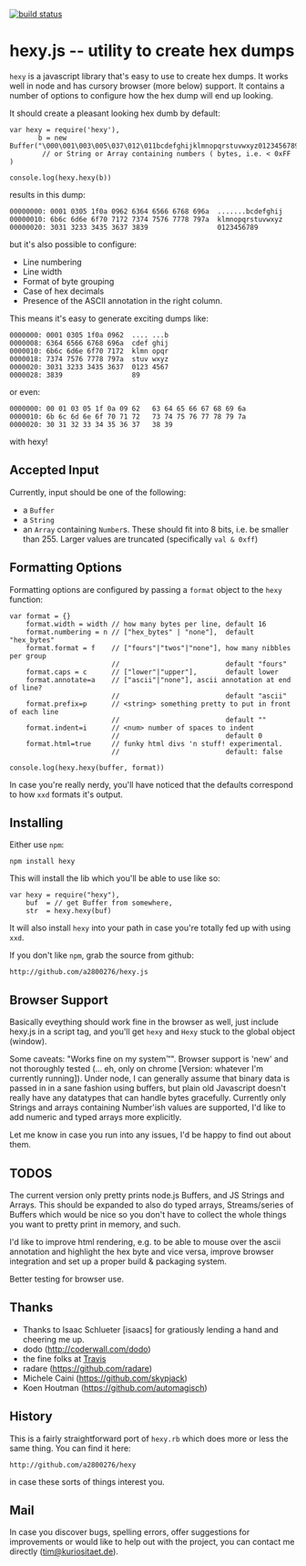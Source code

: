 [![build status](https://secure.travis-ci.org/a2800276/hexy.js.png)](http://travis-ci.org/a2800276/hexy.js)
# hexy.js -- utility to create hex dumps 

`hexy` is a javascript library that's easy to use to create hex dumps. It
works well in node and has cursory browser (more below) support. It contains a
number of options to configure how the hex dump will end up looking.

It should create a pleasant looking hex dumb by default:
    
    var hexy = require('hexy'),
           b = new Buffer("\000\001\003\005\037\012\011bcdefghijklmnopqrstuvwxyz0123456789")
            // or String or Array containing numbers ( bytes, i.e. < 0xFF )
    
    console.log(hexy.hexy(b))

results in this dump:

    00000000: 0001 0305 1f0a 0962 6364 6566 6768 696a  .......bcdefghij
    00000010: 6b6c 6d6e 6f70 7172 7374 7576 7778 797a  klmnopqrstuvwxyz
    00000020: 3031 3233 3435 3637 3839                 0123456789

but it's also possible to configure:

  * Line numbering
  * Line width
  * Format of byte grouping
  * Case of hex decimals
  * Presence of the ASCII annotation in the right column.

This means it's easy to generate exciting dumps like:

    0000000: 0001 0305 1f0a 0962  .... ...b 
    0000008: 6364 6566 6768 696a  cdef ghij 
    0000010: 6b6c 6d6e 6f70 7172  klmn opqr 
    0000018: 7374 7576 7778 797a  stuv wxyz 
    0000020: 3031 3233 3435 3637  0123 4567 
    0000028: 3839                 89

or even:

    0000000: 00 01 03 05 1f 0a 09 62   63 64 65 66 67 68 69 6a 
    0000010: 6b 6c 6d 6e 6f 70 71 72   73 74 75 76 77 78 79 7a 
    0000020: 30 31 32 33 34 35 36 37   38 39

with hexy!

## Accepted Input

Currently, input should be one of the following:

  - a `Buffer`
  - a `String`
  - an `Array` containing `Number`s. These should fit into
    8 bits, i.e. be smaller than 255. Larger values are truncated
    (specifically `val & 0xff`)

## Formatting Options

Formatting options are configured by passing a `format` object to the `hexy` function:

    var format = {}
        format.width = width // how many bytes per line, default 16
        format.numbering = n // ["hex_bytes" | "none"],  default "hex_bytes"
        format.format = f    // ["fours"|"twos"|"none"], how many nibbles per group
                             //                          default "fours"
        format.caps = c      // ["lower"|"upper"],       default lower
        format.annotate=a    // ["ascii"|"none"], ascii annotation at end of line?
                             //                          default "ascii"
        format.prefix=p      // <string> something pretty to put in front of each line
                             //                          default ""
        format.indent=i      // <num> number of spaces to indent
                             //                          default 0
        format.html=true     // funky html divs 'n stuff! experimental.
                             //                          default: false

    console.log(hexy.hexy(buffer, format))

In case you're really nerdy, you'll have noticed that the defaults correspond
to how `xxd` formats it's output.
           

## Installing

Either use `npm`:
  
    npm install hexy

This will install the lib which you'll be able to use like so:
    
    var hexy = require("hexy"),
        buf  = // get Buffer from somewhere,
        str  = hexy.hexy(buf)

It will also install `hexy` into your path in case you're totally fed up
with using `xxd`.
        
 
If you don't like `npm`, grab the source from github:

    http://github.com/a2800276/hexy.js

## Browser Support

Basically eveything should work fine in the browser as well, just
include hexy.js in a script tag, and you'll get `hexy` and `Hexy` stuck
to the global object (window).

Some caveats: "Works fine on my system™". Browser support is 'new' and
not thoroughly tested (... eh, only on chrome [Version: whatever I'm
currently running]). Under node, I can generally assume that binary data
is passed in in a sane fashion using buffers, but plain old Javascript
doesn't really have any datatypes that can handle bytes gracefully.
Currently only Strings and arrays containing Number'ish values are
supported, I'd like to add numeric and typed arrays more explicitly.

Let me know in case you run into any issues, I'd be happy to find out
about them.

## TODOS

The current version only pretty prints node.js Buffers, and JS Strings
and Arrays. This should be expanded to also do typed arrays,
Streams/series of Buffers which would be nice so you don't have to
collect the whole things you want to pretty print in memory, and such.

I'd like to improve html rendering, e.g. to be able to mouse over the
ascii annotation and highlight the hex byte and vice versa, improve
browser integration and set up a proper build & packaging system.

Better testing for browser use.

 
## Thanks

* Thanks to Isaac Schlueter [isaacs] for gratiously lending a hand and
cheering me up.
* dodo (http://coderwall.com/dodo)
* the fine folks at [Travis](http://travis-ci.org/a2800276/hexy.js)
* radare (https://github.com/radare)
* Michele Caini (https://github.com/skypjack)
* Koen Houtman (https://github.com/automagisch)

## History

This is a fairly straightforward port of `hexy.rb` which does more or less the
same thing. You can find it here: 
 
    http://github.com/a2800276/hexy
 
in case these sorts of things interest you.

## Mail

In case you discover bugs, spelling errors, offer suggestions for
improvements or would like to help out with the project, you can contact
me directly (tim@kuriositaet.de). 
